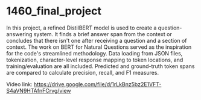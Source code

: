 # 1460_final_project

In this project, a refined DistilBERT model is used to create a question-answering system. It finds a brief answer span from the context or concludes that there isn't one after receiving a question and a section of context. The work on BERT for Natural Questions served as the inspiration for the code's streamlined methodology. Data loading from JSON files, tokenization, character-level response mapping to token locations, and training/evaluation are all included. Predicted and ground-truth token spans are compared to calculate precision, recall, and F1 measures.

Video link: https://drive.google.com/file/d/1rLkBnz5bz2E1VFT-S4aVN9HTAfnFCrvg/view